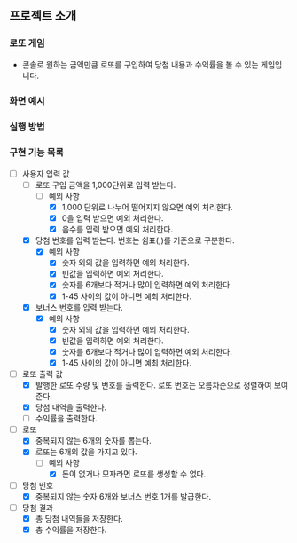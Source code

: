 ## 프로젝트 소개
### 로또 게임
- 콘솔로 원하는 금액만큼 로또를 구입하여 당첨 내용과 수익률을 볼 수 있는 게임입니다.
### 화면 예시

### 실행 방법

### 구현 기능 목록
- [ ] 사용자 입력 값
  - [ ] 로또 구입 금액을 1,000단위로 입력 받는다.
    - [ ] 예외 사항
      - [X] 1,000 단위로 나누어 떨어지지 않으면 예외 처리한다.
      - [X] 0을 입력 받으면 예외 처리한다.
      - [X] 음수를 입력 받으면 예외 처리한다.
  - [X] 당첨 번호를 입력 받는다. 번호는 쉼표(,)를 기준으로 구분한다.
    - [X] 예외 사항
      - [X] 숫자 외의 값을 입력하면 예외 처리한다.
      - [X] 빈값을 입력하면 예외 처리한다.
      - [X] 숫자를 6개보다 적거나 많이 입력하면 예외 처리한다.
      - [X] 1-45 사이의 값이 아니면 예최 처리한다.
  - [X] 보너스 번호를 입력 받는다.
    - [X] 예외 사항
      - [X] 숫자 외의 값을 입력하면 예외 처리한다.
      - [X] 빈값을 입력하면 예외 처리한다.
      - [X] 숫자를 6개보다 적거나 많이 입력하면 예외 처리한다.
      - [X] 1-45 사이의 값이 아니면 예최 처리한다.
- [ ] 로또 출력 값
  - [X] 발행한 로또 수량 및 번호를 출력한다. 로또 번호는 오름차순으로 정렬하여 보여준다.
  - [X] 당첨 내역을 출력한다.
  - [ ] 수익률을 출력한다.
- [ ] 로또
  - [X] 중복되지 않는 6개의 숫자를 뽑는다.
  - [X] 로또는 6개의 값을 가지고 있다.
    - [ ] 예외 사항
      - [X] 돈이 없거나 모자라면 로또를 생성할 수 없다.
- [ ] 당첨 번호
  - [X] 중복되지 않는 숫자 6개와 보너스 번호 1개를 발급한다.
- [ ] 당첨 결과
  - [X] 총 당첨 내역들을 저장한다.
  - [X] 총 수익률을 저장한다.